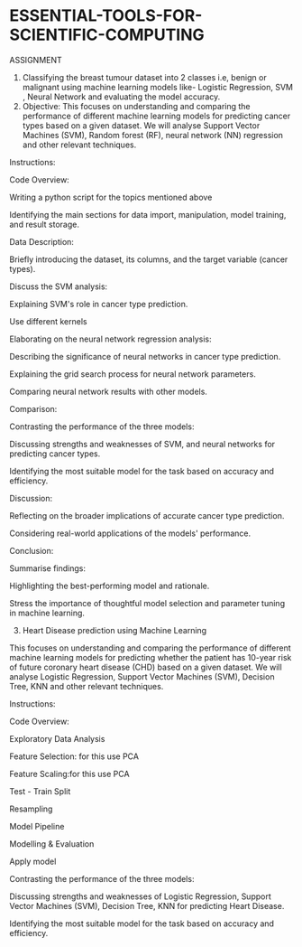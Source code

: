 # ESSENTIAL-TOOLS-FOR-SCIENTIFIC-COMPUTING
ASSIGNMENT 
 1. Classifying the breast tumour dataset into 2 classes i.e, benign or malignant using machine learning models like- Logistic Regression, SVM , Neural Network and evaluating the model accuracy.
 2. Objective: This focuses on understanding and comparing the performance of different machine learning models for predicting cancer types based on a given dataset. We will analyse Support Vector Machines (SVM), Random forest (RF), neural network (NN) regression and other relevant techniques.

Instructions:

Code Overview:

Writing a python script for the topics mentioned above

Identifying the main sections for data import, manipulation, model training, and result storage.

Data Description:

Briefly introducing the dataset, its columns, and the target variable (cancer types).

Discuss the SVM analysis:

Explaining SVM's role in cancer type prediction.

Use different kernels 

Elaborating on the neural network regression analysis:

Describing the significance of neural networks in cancer type prediction.

Explaining the grid search process for neural network parameters.

Comparing neural network results with other models.

Comparison:

Contrasting the performance of the three models:

Discussing strengths and weaknesses of SVM, and neural networks for predicting cancer types.

Identifying the most suitable model for the task based on accuracy and efficiency.

Discussion:

Reflecting on the broader implications of accurate cancer type prediction.

Considering real-world applications of the models' performance.

Conclusion:

Summarise findings:

Highlighting the best-performing model and rationale.

Stress the importance of thoughtful model selection and parameter tuning in machine learning.

3. Heart Disease prediction using Machine Learning

This focuses on understanding and comparing the performance of different machine learning models for predicting whether the patient has 10-year risk of future coronary heart disease (CHD) based on a given dataset. We will analyse Logistic Regression, Support Vector Machines (SVM), Decision Tree,  KNN and other relevant techniques.


Instructions:

Code Overview:

Exploratory Data Analysis

Feature Selection: for this use PCA 

Feature Scaling:for this use PCA

Test - Train Split

Resampling

Model Pipeline

Modelling & Evaluation

Apply model

Contrasting the performance of the three models:

Discussing strengths and weaknesses of  Logistic Regression, Support Vector Machines (SVM), Decision Tree,  KNN  for predicting Heart Disease.

Identifying the most suitable model for the task based on accuracy and efficiency.
